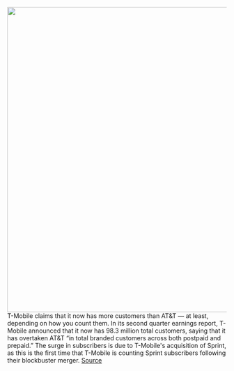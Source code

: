 <img src='https://cdn.vox-cdn.com/thumbor/SJEDbROGJxJgZ0fgJ0g0JbcyuOA=/0x0:2040x1360/1200x800/filters:focal(857x517:1183x843)/cdn.vox-cdn.com/uploads/chorus_image/image/67168410/acastro_191108_1777_t-mobile_0002.0.0.jpg' width='700px' /><br/>
T-Mobile claims that it now has more customers than AT&T — at least, depending on how you count them. In its second quarter earnings report, T-Mobile announced that it now has 98.3 million total customers, saying that it has overtaken AT&T “in total branded customers across both postpaid and prepaid.” The surge in subscribers is due to T-Mobile's acquisition of Sprint, as this is the first time that T-Mobile is counting Sprint subscribers following their blockbuster merger.
<a href='https://www.theverge.com/2020/8/6/21357737/t-mobile-att-bigger-number-2-wireless-carrier-earnings'> Source <a/>